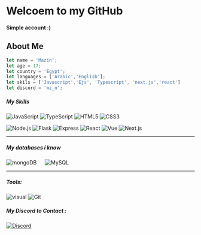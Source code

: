 # Welcoem to my GitHub
**Simple account :)**
## About Me
```js
let name = 'Mazin';
let age = 17;
let country = 'Egypt';
let languages = ['Arabic','English'];
let skils = ['Javascript','Ejs', 'Typescript', 'next.js','react']
let discord = 'mz_n';
```
<h5>My Skills</h5>
<div align="left">
  
  ![JavaScript](https://img.shields.io/badge/JavaScript-F7DF1E?style=flat-square&logo=javascript&logoColor=black)
  ![TypeScript](https://img.shields.io/badge/TypeScript-3178C6?style=flat-square&logo=typescript&logoColor=white)
  ![HTML5](https://img.shields.io/badge/HTML5-E34F26?style=flat-square&logo=html5&logoColor=white)
  ![CSS3](https://img.shields.io/badge/CSS3-1572B6?style=flat-square&logo=css3&logoColor=white)
  
  ![Node.js](https://img.shields.io/badge/Node.js-339933?style=flat-square&logo=nodedotjs&logoColor=white)
  ![Flask](https://img.shields.io/badge/Flask-000000?style=flat-square&logo=flask&logoColor=white)
  ![Express](https://img.shields.io/badge/Express-000000?style=flat-square&logo=express&logoColor=white)
  ![React](https://img.shields.io/badge/React-61DAFB?style=flat-square&logo=react&logoColor=black)
  ![Vue](https://img.shields.io/badge/Vue.js-4FC08D?style=flat-square&logo=vuedotjs&logoColor=white)
  ![Next.js](https://img.shields.io/badge/Next.js-000000?style=flat-square&logo=nextdotjs&logoColor=white)
  
 

<hr>
<h5>My databases i know</h5> 
  <p align="left">
    <img alt="mongoDB" src ="https://img.shields.io/badge/Mongodb-07AC4F?style=for-the-badge&logo=mongodb&logoColor=white"/>
    &emsp;
    <img alt="MySQL" src="https://img.shields.io/badge/MySQL-00618B?style=for-the-badge&logo=mysql&logoColor=white"/>
    </p>
<hr>
  <h5> Tools:</h5>
    <p align="left">
      <img alt="visual" src="https://img.shields.io/badge/Visual_Studio_Code-3d3d3d?style=for-the-badge&logo=visual%20studio%20code&logoColor=0078D4"/>
    <img alt="Git" src="https://img.shields.io/badge/Git-f34f29?style=for-the-badge&logo=Git&logoColor=white"/>
    </p>
        <h5> My Discord to Contact :</h5>
<a href="https://discord.com/users/618078478755037185"><img alt="Discord" src="https://img.shields.io/badge/Discord-7289d9?style=for-the-badge&logo=Discord&logoColor=ffffff"/></a>
